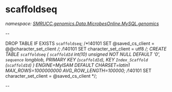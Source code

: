 ﻿# scaffoldseq
_namespace: [SMRUCC.genomics.Data.MicrobesOnline.MySQL.genomics](./index.md)_

--
 
 DROP TABLE IF EXISTS `scaffoldseq`;
 /*!40101 SET @saved_cs_client = @@character_set_client */;
 /*!40101 SET character_set_client = utf8 */;
 CREATE TABLE `scaffoldseq` (
 `scaffoldId` int(10) unsigned NOT NULL DEFAULT '0',
 `sequence` longblob,
 PRIMARY KEY (`scaffoldId`),
 KEY `Index_Scaffold` (`scaffoldId`)
 ) ENGINE=MyISAM DEFAULT CHARSET=latin1 MAX_ROWS=1000000000 AVG_ROW_LENGTH=100000;
 /*!40101 SET character_set_client = @saved_cs_client */;
 
 --




